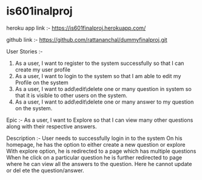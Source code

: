# is601inalproj

heroku app link :- https://is601finalproj.herokuapp.com/

github link :- https://github.com/rattananchal/dummyfinalproj.git

User Stories :-
1. As a user, I want to register to the system successfully so that I can create my user profile
2. As a user, I want to login to the system so that I am able to edit my Profile on the system
3. As a user, I want to add\edit\delete one or many question in system so that it is visible to other users on the system.
4. As a user, I want to add\edit\delete one or many answer to my question on the system.

Epic :-
As a user, I want to Explore so that I can view many other questions along with their respective answers.

Description :- User needs to successfully login in to the system
On his homepage, he has the option to either create a new question or explore
With explore option, he is redirected to a page which has multiple questions
When he click on a particular question he is further redirected to page where he can view all the answers to the question.
Here he cannot update or del    ete the question/answer.